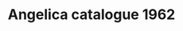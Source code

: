 ---
layout: item
format: "photo"
title: "Angelica catalogue 1962"
contributor: "Heather Akou"
creator: "Angelica"
group: artifact
creationdate: "1962"
shortdesc: "Large catalogue (60 pages) of uniforms for waiters and waitresses, domestic servants, healthcare workers, barbers, factory workers, office workers, theater attendants, chefs, and more (all genders).  'Washable Service Uniforms' has a few B&W photographs, but mostly colored illustrations, approximately 10 by 12 inches.  Price list in the middle of the catalogue.  Manufacturer based in St. Louis, Missouri."
copyright: "CC BY-NC 4.0"
categories: [ work ]
medium: [ catalogue ]
demographic: [ men, women ]
time: [ mid-20th ]
tags: [ household, hospitality, healthcare, manufacturing, small business ]
teammember: Heather Akou
---